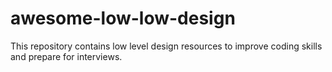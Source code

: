 # awesome-low-low-design
This repository contains low level design resources to improve coding skills and prepare for interviews.
